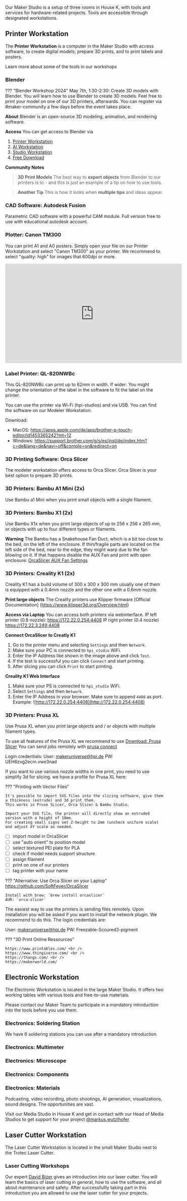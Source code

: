 Our Maker Studio is a setup of three rooms in House K, with tools and services for hardware-related projects. Tools are accessible through designated workstations.

## Printer Workstation

The **Printer Workstation** is a computer in the Maker Studio with access software, to create digital models, prepare 3D prints, and to print labels and posters.

Learn more about some of the tools in our workshops <br />

### Blender

??? "Blender Workshop 2024"
    May 7th, 1:30-2:30: Create 3D models with Blender. You will learn how to use Blender to create 3D models. Feel free to print your model on one of our 3D printers, afterwards. You can register via #maker-community a few days before the event takes place.

**About** 
Blender is an open-source 3D modeling, animation, and rendering software. 

**Access** 
You can get access to Blender via <br />
1. [Printer Workstation](maker-studio.md/#printer-workstation)<br />
2. [AI Workstation](media-studio.md/#ai-workstation)<br />
3. [Studio Workstation](media-studio.md/#studio-workstation)<br />
4. [Free Download ](https://www.blender.org/download)<br />

**Community Notes**

> **3D Print Models**
> The best way to **export objects** from Blender to our printers is to - and this is just an example of a tip on how to use tools.

> **Another Tip**
> This is how it looks when **multiple tips** and ideas appear.

### CAD Software: Autodesk Fusion

Parametric CAD software with a powerful CAM module.
Full version free to use with educational autodesk account.

### Plotter: Canon TM300

You can print A1 and A0 posters. Simply open your file on our Printer Workstation and select "Canon TM300" as your printer. We recommend to select "quality: high" for images that 600dpi or more. <br />

<iframe width="560" height="315" src="https://www.youtube.com/embed/OtVmBPOy3QA?si=bvUwEyUOJchU_tIv" title="YouTube video player" frameborder="0" allow="accelerometer; autoplay; clipboard-write; encrypted-media; gyroscope; picture-in-picture; web-share" referrerpolicy="strict-origin-when-cross-origin" allowfullscreen></iframe>

### Label Printer: QL-820NWBc

This QL-820NWBc can print up to 62mm in width. If wider: You might change the orientation of the label in the software to fit the label on the printer.

You can use the printer via Wi-Fi (hpi-studios) and via USB. You can find the software on our Modeler Workstation.

Download:
- MacOS: https://apps.apple.com/de/app/brother-p-touch-editor/id1453365242?mt=12
- Windows: https://support.brother.com/g/s/es/inst/de/index.htm?c=de&lang=de&navi=off&comple=on&redirect=on

### 3D Printing Software: Orca Slicer
The modeler workstation offers access to Orca Slicer. Orca Slicer is your best option to prepare 3D prints.

### 3D Printers: Bambu A1 Mini (2x)
Use Bambu a1 Mini when you print small objects with a single filament.

### 3D Printers: Bambu X1 (2x)
Use Bambu X1x when you print large objects of up to 256 x 256 x 265 mm, or objects with up to four different types or filaments.

**Warning**
The Bambu has a Snakehouse Fan Duct, which is a bit too close to the bed, on the left of the enclosure. If thin/fragile parts are located on the left side of the bed, near to the edge, they might warp due to the fan blowing on it. If that happens disable the AUX Fan and print with open enclosure: [OrcaSlicer AUX Fan Settings](../3D_Printing/img/auxfan-orca.png)

### 3D Printers: Creality K1 (2x)

Creality K1 has a build volume of 300 x 300 x 300 mm usually one of them is equipped with a 0.4mm nozzle and the other one with a 0.6mm nozzle.

**Print large objects**
The Creality printers use Klipper firmware [Official Documentation] (https://www.klipper3d.org/Overview.html)

**Access via Laptop**
You can access both printers via webinterface.
IP left printer (0.8 nozzle): https://172.22.0.254:4408 
IP right printer (0.4 nozzle) https://172.22.3.249:4408

**Connect OrcaSlicer to Creatly K1**
1. Go to the printer menu and selecting `Settings` and then `Network`.
2. Make sure your PC is connected to `hpi_studio` WiFi.
3. Enter the IP Address like shown in the image above and click `Test`. 
4. If the test is successful you can click `Connect` and start printing.
5. After slicing you can click `Print` to start printing.

**Creality K1 Web Interface**
1. Make sure your PS is connected to `hpi_studio` WiFi.
2. Select `Settings` and then `Network`. 
3. Enter the IP Address in your browser. Make sure to append `4408` as port. Example: ![http://172.22.0.254:4408](http://172.22.0.254:4408)

### 3D Printers: Prusa XL
Use Prusa XL when you print large objects and / or objects with multiple filament types.

To use all features of the Prusa XL we recommend to use [Download: Prusa Slicer](https://www.prusa3d.com/en/page/prusaslicer_424/)
You can send jobs remotely with [prusa connect](https://connect.prusa3d.com/)

Login credentials:
User: makeruniverse@hpi.de
PW: UEH6zvg2ecm.vwe3nad

If you want to use various nozzle widths in one print, you need to use simplify 3d for slicing.
we have a profile for Prusa XL here:

??? "Printing with Vector Files"

    It's possible to import SVG files into the slicing software, give them a thickness (extrude) and 3d print them.
    This works in Pruse SLicer, Orca Slicer & Bambu Studio.

    Import your SVG file, the printer will directly show an extruded version with a height of 10mm.
    For creating small signs set Z-height to 2mm (uncheck uniform scale) and adjust XY scale as needed.

- [ ] import model in OrcaSlicer
- [ ] use "auto orient" to position model
- [ ] select textured PEI plate for PLA
- [ ] check if model needs support structure
- [ ] assign filament
- [ ] print on one of our printers
- [ ] tag printer with your name

??? "Alternative: Use Orca Slicer on your Laptop"
    https://github.com/SoftFever/OrcaSlicer

    Install with brew: `brew install orcaslicer`
    AUR: `orca-slicer`
The easiest way to use the printers is sending files remotely. Upon installation you will be asked if you want to install the network plugin. We recommend to do this. The login credentials are:

User: makeruniverse@hpi.de
PW: Freezable-Scoured3-pigment

??? "3D Print Online Ressources"

    https://www.printables.com/ <br />
    https://www.thingiverse.com/ <br />
    https://thangs.com/ <br />
    https://makerworld.com/

## Electronic Workstation

The Electronic Workstation is located in the large Maker Studio. It offers two working tables with various tools and free-to-use materials.

Please contact our Maker Team to participate in a mandatory introduction into the tools before you use them.

### Electronics: Soldering Station

We have 6 soldering stations you can use after a mandatory introduction.

### Electronics: Multimeter

### Electronics: Microscope

### Electronics: Components

### Electronics: Materials

Podcasting, video recording, photo shootings, AI generation, visualizations, sound designs. The opportunities are vast.

Visit our Media Studio in House K and get in contact with our Head of Media Studios to get support for your project [@markus.wutzlhofer](../team/team.md/#markus-wutzlhofer)

## Laser Cutter Workstation

The Laser Cutter Workstation is located in the small Maker Studio next to the Trotec Laser Cutter.

### Laser Cutting Workshops

Our expert [David Bizer](../team/team.md/#head-of-maker-studio-david-bizer) gives an introduction into our laser cutter. You will learn the basics of laser cutting in general, how to use the software, and all about maintenance and safety. After successfullly taking part in this introduction you are allowed to use the laser cutter for your projects.





